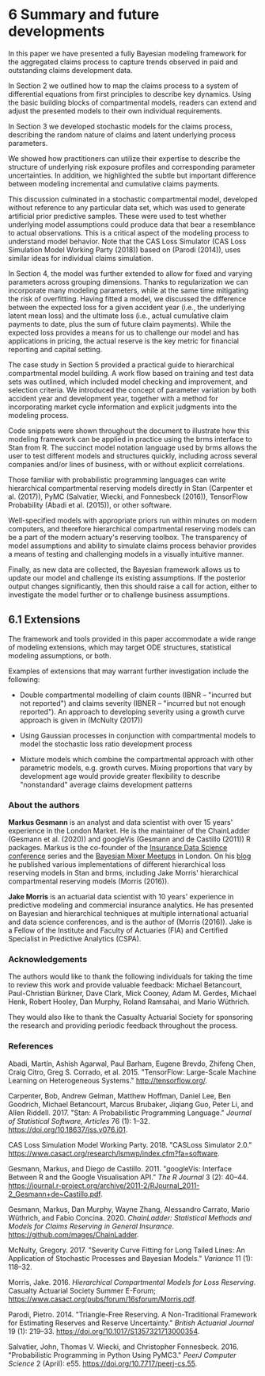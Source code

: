 # 6 Summary and future developments

In this paper we have presented a fully Bayesian modeling framework for the aggregated claims process to capture trends observed in paid and outstanding claims development data.

In Section 2 we outlined how to map the claims process to a system of differential equations from first principles to describe key dynamics. Using the basic building blocks of compartmental models, readers can extend and adjust the presented models to their own individual requirements.

In Section 3 we developed stochastic models for the claims process, describing the random nature of claims and latent underlying process parameters.

We showed how practitioners can utilize their expertise to describe the structure of underlying risk exposure profiles and corresponding parameter uncertainties. In addition, we highlighted the subtle but important difference between modeling incremental and cumulative claims payments.

This discussion culminated in a stochastic compartmental model, developed without reference to any particular data set, which was used to generate artificial prior predictive samples. These were used to test whether underlying model assumptions could produce data that bear a resemblance to actual observations. This is a critical aspect of the modeling process to understand model behavior. Note that the CAS Loss Simulator (CAS Loss Simulation Model Working Party (2018)) based on (Parodi (2014)), uses similar ideas for individual claims simulation.

In Section 4, the model was further extended to allow for fixed and varying parameters across grouping dimensions. Thanks to regularization we can incorporate many modeling parameters, while at the same time mitigating the risk of overfitting. Having fitted a model, we discussed the difference between the expected loss for a given accident year (i.e., the underlying latent mean loss) and the ultimate loss (i.e., actual cumulative claim payments to date, plus the sum of future claim payments). While the expected loss provides a means for us to challenge our model and has applications in pricing, the actual reserve is the key metric for financial reporting and capital setting.

The case study in Section 5 provided a practical guide to hierarchical compartmental model building. A work flow based on training and test data sets was outlined, which included model checking and improvement, and selection criteria. We introduced the concept of parameter variation by both accident year and development year, together with a method for incorporating market cycle information and explicit judgments into the modeling process.

Code snippets were shown throughout the document to illustrate how this modeling framework can be applied in practice using the brms interface to Stan from R. The succinct model notation language used by brms allows the user to test different models and structures quickly, including across several companies and/or lines of business, with or without explicit correlations.

Those familiar with probabilistic programming languages can write hierarchical compartmental reserving models directly in Stan (Carpenter et al. (2017)), PyMC (Salvatier, Wiecki, and Fonnesbeck (2016)), TensorFlow Probability (Abadi et al. (2015)), or other software.

Well-specified models with appropriate priors run within minutes on modern computers, and therefore hierarchical compartmental reserving models can be a part of the modern actuary's reserving toolbox. The transparency of model assumptions and ability to simulate claims process behavior provides a means of testing and challenging models in a visually intuitive manner.

Finally, as new data are collected, the Bayesian framework allows us to update our model and challenge its existing assumptions. If the posterior output changes significantly, then this should raise a call for action, either to investigate the model further or to challenge business assumptions.

## 6.1 Extensions

The framework and tools provided in this paper accommodate a wide range of modeling extensions, which may target ODE structures, statistical modeling assumptions, or both.

Examples of extensions that may warrant further investigation include the following:

- Double compartmental modelling of claim counts (IBNR – "incurred but not reported") and claims severity (IBNER – "incurred but not enough reported"). An approach to developing severity using a growth curve approach is given in (McNulty (2017))

- Using Gaussian processes in conjunction with compartmental models to model the stochastic loss ratio development process

- Mixture models which combine the compartmental approach with other parametric models, e.g. growth curves. Mixing proportions that vary by development age would provide greater flexibility to describe "nonstandard" average claims development patterns

### About the authors

**Markus Gesmann** is an analyst and data scientist with over 15 years' experience in the London Market. He is the maintainer of the ChainLadder (Gesmann et al. (2020)) and googleVis (Gesmann and de Castillo (2011)) R packages. Markus is the co-founder of the [Insurance Data Science conference](https://insurancedatascience.org/) series and the [Bayesian Mixer Meetups](https://www.meetup.com/Bayesian-Mixer-London/) in London. On his [blog](https://magesblog.com/) he published various implementations of different hierarchical loss reserving models in Stan and brms, including Jake Morris' hierarchical compartmental reserving models (Morris (2016)).

**Jake Morris** is an actuarial data scientist with 10 years' experience in predictive modeling and commercial insurance analytics. He has presented on Bayesian and hierarchical techniques at multiple international actuarial and data science conferences, and is the author of (Morris (2016)). Jake is a Fellow of the Institute and Faculty of Actuaries (FIA) and Certified Specialist in Predictive Analytics (CSPA).

### Acknowledgements

The authors would like to thank the following individuals for taking the time to review this work and provide valuable feedback: Michael Betancourt, Paul-Christian Bürkner, Dave Clark, Mick Cooney, Adam M. Gerdes, Michael Henk, Robert Hooley, Dan Murphy, Roland Ramsahai, and Mario Wüthrich.

They would also like to thank the Casualty Actuarial Society for sponsoring the research and providing periodic feedback throughout the process.

### References

Abadi, Martı́n, Ashish Agarwal, Paul Barham, Eugene Brevdo, Zhifeng Chen, Craig Citro, Greg S. Corrado, et al. 2015. "TensorFlow: Large-Scale Machine Learning on Heterogeneous Systems." http://tensorflow.org/.

Carpenter, Bob, Andrew Gelman, Matthew Hoffman, Daniel Lee, Ben Goodrich, Michael Betancourt, Marcus Brubaker, Jiqiang Guo, Peter Li, and Allen Riddell. 2017. "Stan: A Probabilistic Programming Language." _Journal of Statistical Software, Articles_ 76 (1): 1–32. https://doi.org/10.18637/jss.v076.i01.

CAS Loss Simulation Model Working Party. 2018. "CASLoss Simulator 2.0." https://www.casact.org/research/lsmwp/index.cfm?fa=software.

Gesmann, Markus, and Diego de Castillo. 2011. "googleVis: Interface Between R and the Google Visualisation API." _The R Journal_ 3 (2): 40–44. https://journal.r-project.org/archive/2011-2/RJournal_2011-2_Gesmann+de~Castillo.pdf.

Gesmann, Markus, Dan Murphy, Wayne Zhang, Alessandro Carrato, Mario Wüthrich, and Fabio Concina. 2020. _ChainLadder: Statistical Methods and Models for Claims Reserving in General Insurance_. https://github.com/mages/ChainLadder.

McNulty, Gregory. 2017. "Severity Curve Fitting for Long Tailed Lines: An Application of Stochastic Processes and Bayesian Models." _Variance_ 11 (1): 118–32.

Morris, Jake. 2016. _Hierarchical Compartmental Models for Loss Reserving_. Casualty Actuarial Society Summer E-Forum; https://www.casact.org/pubs/forum/16sforum/Morris.pdf.

Parodi, Pietro. 2014. "Triangle-Free Reserving. A Non-Traditional Framework for Estimating Reserves and Reserve Uncertainty." _British Actuarial Journal_ 19 (1): 219–33. https://doi.org/10.1017/S1357321713000354.

Salvatier, John, Thomas V. Wiecki, and Christopher Fonnesbeck. 2016. "Probabilistic Programming in Python Using PyMC3." _PeerJ Computer Science_ 2 (April): e55. https://doi.org/10.7717/peerj-cs.55.